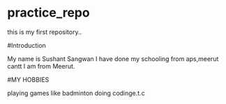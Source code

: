# practice_repo
this is my first repository..

#Introduction

My name is Sushant Sangwan
I have done my schooling from aps,meerut cantt
I am from Meerut.

#MY HOBBIES

playing games like badminton
doing codinge.t.c
